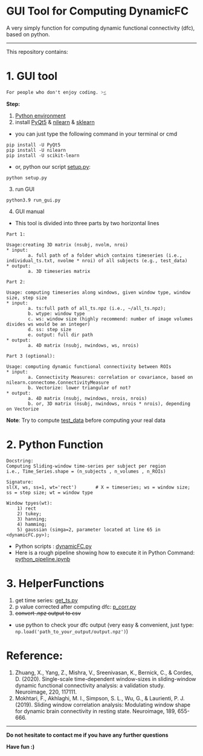 # GUI Tool for Computing DynamicFC


A very simply function for computing dynamic functional connectivity (dfc), based on python.


-----

This repository contains:

# 1. GUI tool
```
For people who don't enjoy coding. ˃͜˂
```

**Step:**
1) [Python environment](https://www.python.org/)
2) install [PyQt5](https://pypi.org/project/PyQt5/) & [nilearn](https://nilearn.github.io/) & [sklearn](https://scikit-learn.org/)
* you can just type the following command in your terminal or cmd
```
pip install -U PyQt5
pip install -U nilearn
pip install -U scikit-learn
```
* or, python our script [setup.py](Tool-for-Computing-DynamicFC/setup.py):
```
python setup.py
```
3) run GUI
```
python3.9 run_gui.py
```
4) GUI manual
* This tool is divided into three parts by two horizontal lines
```
Part 1: 

Usage:creating 3D matrix (nsubj, nvolm, nroi)
* input: 
        a. full path of a folder which contains timeseries (i.e., individual_ts.txt, nvolme * nroi) of all subjects (e.g., test_data)
* output: 
        a. 3D timeseries matrix
```
```
Part 2: 

Usage: computing timeseries along windows, given window type, window size, step size
* input: 
        a. ts:full path of all_ts.npz (i.e., ~/all_ts.npz);
        b. wtype: window type
        c. ws: window size (highly recommend: number of image volumes divides ws would be an integer)
        d. ss: step size
        e. output: full dir path
* output:
        a. 4D matrix (nsubj, nwindows, ws, nrois)
```
```
Part 3 (optional): 

Usage: computing dynamic functional connectivity between ROIs
* input:
        a. Connectivity Measures: correlation or covariance, based on nilearn.connectome.ConnectivityMeasure
        b. Vectorize: lower triangular of not?
* output: 
        a. 4D matrix (nsubj, nwindows, nrois, nrois) 
        b. or, 3D matrix (nsubj, nwindows, nrois * nrois), depending on Vectorize
```
**Note**: Try to compute [test_data](Tool-for-Computing-DynamicFC/test_data) before computing your real data

# 2. Python Function
```
Docstring:
Computing Sliding-window time-series per subject per region 
i.e., Time_Series.shape = (n_subjects , n_volumes , n_ROIs)

Signature: 
sl(X, ws, ss=1, wt='rect')       # X = timeseries; ws = window size; ss = step size; wt = window type

Window tpyes(wt): 
    1) rect
    2) tukey; 
    3) hanning;
    4) hamming;
    5) gaussian (simga=2, parameter located at line 65 in <dynamicFC.py>);
```
* Python scripts : [dynamicFC.py](/helperfunctions/dynamicFC.py)
* Here is a rough pipeline showing how to execute it in Python Command: [python_pipeline.ipynb](/helperfunctions/python_pipeline.ipynb)


# 3. HelperFunctions
1) get time series: [get_ts.py](helperfunctions/get_ts.py)
2) p value corrected after computing dfc: [p_corr.py](helperfunctions/p_corr.py)
3) ~~convert .npz output to csv~~
* use python to check your dfc output (very easy & convenient, just type: `np.load('path_to_your_output/output.npz')`)

# Reference:
1. Zhuang, X., Yang, Z., Mishra, V., Sreenivasan, K., Bernick, C., & Cordes, D. (2020). Single-scale time-dependent window-sizes in sliding-window dynamic functional connectivity analysis: a validation study. Neuroimage, 220, 117111.
2. Mokhtari, F., Akhlaghi, M. I., Simpson, S. L., Wu, G., & Laurienti, P. J. (2019). Sliding window correlation analysis: Modulating window shape for dynamic brain connectivity in resting state. Neuroimage, 189, 655-666.

-------

**Do not hesitate to contact me if you have any further questions**

**Have fun :)**
